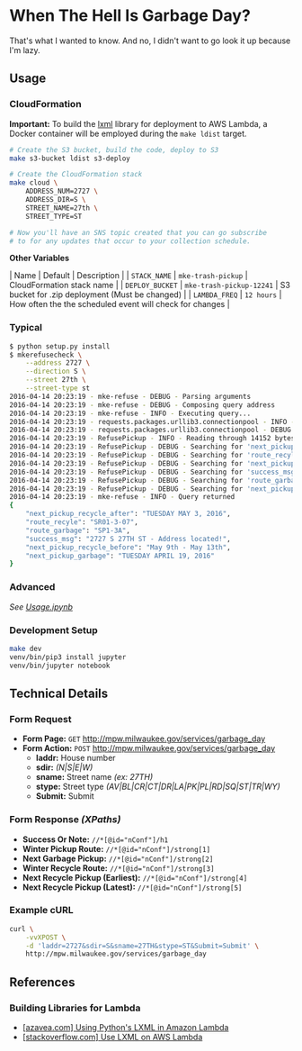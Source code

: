 # When The Hell Is Garbage Day?
That's what I wanted to know.  And no, I didn't want to go look it up because
I'm lazy.

## Usage
### CloudFormation

**Important:** To build the [lxml](http://lxml.de/) library for deployment
to AWS Lambda, a Docker container will be employed during the `make ldist`
target.

```sh
# Create the S3 bucket, build the code, deploy to S3
make s3-bucket ldist s3-deploy

# Create the CloudFormation stack
make cloud \
    ADDRESS_NUM=2727 \
    ADDRESS_DIR=S \
    STREET_NAME=27th \
    STREET_TYPE=ST

# Now you'll have an SNS topic created that you can go subscribe
# to for any updates that occur to your collection schedule.
```

**Other Variables**

| Name | Default | Description |
| `STACK_NAME` | `mke-trash-pickup` | CloudFormation stack name |
| `DEPLOY_BUCKET` | `mke-trash-pickup-12241` | S3 bucket for .zip deployment (Must be changed) |
| `LAMBDA_FREQ` | `12 hours` | How often the the scheduled event will check for changes |

### Typical

```sh
$ python setup.py install
$ mkerefusecheck \
    --address 2727 \
    --direction S \
    --street 27th \
    --street-type st
2016-04-14 20:23:19 - mke-refuse - DEBUG - Parsing arguments
2016-04-14 20:23:19 - mke-refuse - DEBUG - Composing query address
2016-04-14 20:23:19 - mke-refuse - INFO - Executing query...
2016-04-14 20:23:19 - requests.packages.urllib3.connectionpool - INFO - Starting new HTTP connection (1): mpw.milwaukee.gov
2016-04-14 20:23:19 - requests.packages.urllib3.connectionpool - DEBUG - "POST /services/garbage_day HTTP/1.1" 200 None
2016-04-14 20:23:19 - RefusePickup - INFO - Reading through 14152 bytes for 6 properties...
2016-04-14 20:23:19 - RefusePickup - DEBUG - Searching for 'next_pickup_recycle_after': //*[@id="nConf"]/strong[4]
2016-04-14 20:23:19 - RefusePickup - DEBUG - Searching for 'route_recyle': //*[@id="nConf"]/strong[3]
2016-04-14 20:23:19 - RefusePickup - DEBUG - Searching for 'next_pickup_recycle_before': //*[@id="nConf"]/strong[5]
2016-04-14 20:23:19 - RefusePickup - DEBUG - Searching for 'success_msg': //*[@id="nConf"]/h1
2016-04-14 20:23:19 - RefusePickup - DEBUG - Searching for 'route_garbage': //*[@id="nConf"]/strong[1]
2016-04-14 20:23:19 - RefusePickup - DEBUG - Searching for 'next_pickup_garbage': //*[@id="nConf"]/strong[2]
2016-04-14 20:23:19 - mke-refuse - INFO - Query returned
{
    "next_pickup_recycle_after": "TUESDAY MAY 3, 2016",
    "route_recyle": "SR01-3-07",
    "route_garbage": "SP1-3A",
    "success_msg": "2727 S 27TH ST - Address located!",
    "next_pickup_recycle_before": "May 9th - May 13th",
    "next_pickup_garbage": "TUESDAY APRIL 19, 2016"
}
```

### Advanced
*See [Usage.ipynb](Usage.ipynb)*

### Development Setup

```sh
make dev
venv/bin/pip3 install jupyter
venv/bin/jupyter notebook
```

## Technical Details
### Form Request
- **Form Page:** `GET` http://mpw.milwaukee.gov/services/garbage_day
- **Form Action:** `POST` http://mpw.milwaukee.gov/services/garbage_day
  - **laddr:** House number
  - **sdir:** *(N|S|E|W)*
  - **sname:** Street name *(ex: 27TH)*
  - **stype:** Street type *(AV|BL|CR|CT|DR|LA|PK|PL|RD|SQ|ST|TR|WY)*
  - **Submit:** Submit

### Form Response *(XPaths)*
- **Success Or Note:** `//*[@id="nConf"]/h1`
- **Winter Pickup Route:** `//*[@id="nConf"]/strong[1]`
- **Next Garbage Pickup:** `//*[@id="nConf"]/strong[2]`
- **Winter Recycle Route:** `//*[@id="nConf"]/strong[3]`
- **Next Recycle Pickup (Earliest):** `//*[@id="nConf"]/strong[4]`
- **Next Recycle Pickup (Latest):** `//*[@id="nConf"]/strong[5]`

### Example cURL

```sh
curl \
    -vvXPOST \
    -d 'laddr=2727&sdir=S&sname=27TH&stype=ST&Submit=Submit' \
    http://mpw.milwaukee.gov/services/garbage_day
```

## References
### Building Libraries for Lambda
- [[azavea.com] Using Python's LXML in Amazon Lambda](https://www.azavea.com/blog/2016/06/27/using-python-lxml-amazon-lambda/)
- [[stackoverflow.com] Use LXML on AWS Lambda](http://stackoverflow.com/questions/36387664/use-lxml-on-aws-lambda)
